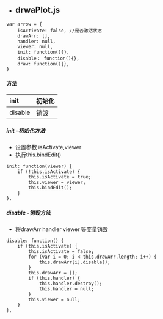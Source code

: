 * ## drwaPlot.js

```
var arrow = {
    isActivate: false, //是否激活状态
    drawArr: [],
    handler: null,
    viewer: null,
    init: function(){},
    disable： function(){},
    draw: function(){},
}
```

#### 方法

| init | 初始化 |
| :--- | :--- |
| disable | 销毁 |

##### init -初始化方法

* 设置参数 isActivate,viewer
* 执行this.bindEdit\(\)

```
init: function(viewer) {
    if (!this.isActivate) {
        this.isActivate = true;
        this.viewer = viewer;
        this.bindEdit();
    }
},
```

##### disable -销毁方法

* 将drawArr handler viewer 等变量销毁

```
disable: function() {
    if (this.isActivate) {
        this.isActivate = false;
        for (var i = 0; i < this.drawArr.length; i++) {
            this.drawArr[i].disable();
        }
        this.drawArr = [];
        if (this.handler) {
            this.handler.destroy();
            this.handler = null;
        }
        this.viewer = null;
    }
},
```



